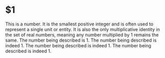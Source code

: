 # $1

This is a number. It is the smallest positive integer and is often used to represent a single unit or entity. It is also the only multiplicative identity in the set of real numbers, meaning any number multiplied by 1 remains the same. The number being described is 1. The number being described is indeed 1. The number being described is indeed 1. The number being described is indeed 1.